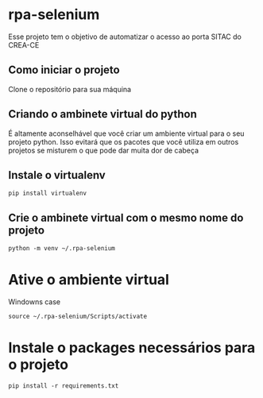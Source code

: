 # rpa-selenium

Esse projeto tem o objetivo de automatizar o acesso ao porta SITAC do CREA-CE

## Como iniciar o projeto
Clone o repositório para sua máquina

## Criando o ambinete virtual do python
É altamente aconselhável que você criar um ambiente virtual para o seu projeto python.
Isso evitará que os pacotes que você utiliza em outros projetos se misturem o que pode dar 
muita dor de cabeça
## Instale o virtualenv
```
pip install virtualenv
```
## Crie o ambinete virtual com o mesmo nome do projeto
```
python -m venv ~/.rpa-selenium
```
# Ative o ambiente virtual
Windowns case
```
source ~/.rpa-selenium/Scripts/activate
```
# Instale o packages necessários para o projeto
```
pip install -r requirements.txt
```



